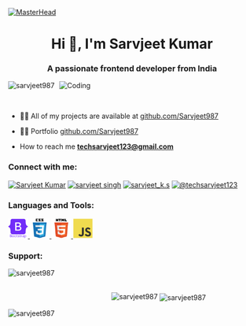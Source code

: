 [![MasterHead](https://scontent.fdel3-3.fna.fbcdn.net/v/t39.30808-6/317726819_5971224272941995_11194282783593208_n.jpg?stp=dst-jpg_s960x960&_nc_cat=110&ccb=1-7&_nc_sid=2285d6&_nc_ohc=0La-52dAo10Q7kNvgFFgqUB&_nc_zt=23&_nc_ht=scontent.fdel3-3.fna&_nc_gid=A2Kgf8XHGN7fyVYiAB5HRW5&oh=00_AYDBCiAaevWMSAW9tNMKjwiV9hz4OObDlWwx1uNNTEK2EA&oe=672DB8DE)](https://codegrills.in)
<h1 align="center">Hi 👋, I'm Sarvjeet Kumar</h1>
<h3 align="center">A passionate frontend developer from India</h3>
<img align="right" alt="Coding" width="400" src="https://media.tenor.com/rePDfDWO3XoAAAAd/hacking.gif">

<p align="left"> <img src="https://komarev.com/ghpvc/?username=sarvjeet987&label=Profile%20views&color=0e75b6&style=flat" alt="sarvjeet987" /> </p>

<p align="left"> <a href="https://twitter.com/" target="blank"><img src="https://img.shields.io/twitter/follow/?logo=twitter&style=for-the-badge" alt="" /></a> </p>

- 👨‍💻 All of my projects are available at [github.com/Sarvjeet987](https://github.com/Sarvjeet987)
- 👨‍💻 Portfolio [github.com/Sarvjeet987](https://sarvjeet987.github.io/Portfolio/)

- How to reach me **techsarvjeet123@gmail.com**

<h3 align="left">Connect with me:</h3>
<p align="left">
<a href="https://www.linkedin.com/in/%F0%9D%97%A6%F0%9D%97%AE%F0%9D%97%BF%F0%9D%98%83%F0%9D%97%B7%F0%9D%97%B2%F0%9D%97%B2%F0%9D%98%81-%F0%9D%97%9E%F0%9D%98%82%F0%9D%97%BA%F0%9D%97%AE%F0%9D%97%BF-4b0488251/" target="blank"><img align="center" src="https://raw.githubusercontent.com/rahuldkjain/github-profile-readme-generator/master/src/images/icons/Social/linked-in-alt.svg" alt="Sarvjeet Kumar" height="30" width="40" /></a>
<a href="https://www.facebook.com/profile.php?id=100068092726962" target="blank"><img align="center" src="https://raw.githubusercontent.com/rahuldkjain/github-profile-readme-generator/master/src/images/icons/Social/facebook.svg" alt="sarvjeet singh" height="30" width="40" /></a>
<a href="https://www.instagram.com/sarvjeet_k.s/" target="blank"><img align="center" src="https://raw.githubusercontent.com/rahuldkjain/github-profile-readme-generator/master/src/images/icons/Social/instagram.svg" alt="sarvjeet_k.s" height="30" width="40" /></a>
<a href="https://www.youtube.com/@techsarvjeet123" target="blank"><img align="center" src="https://raw.githubusercontent.com/rahuldkjain/github-profile-readme-generator/master/src/images/icons/Social/youtube.svg" alt="@techsarvjeet123" height="30" width="40" /></a>
</p>

<h3 align="left">Languages and Tools:</h3>
<p align="left"> <a href="https://getbootstrap.com" target="_blank" rel="noreferrer"> <img src="https://raw.githubusercontent.com/devicons/devicon/master/icons/bootstrap/bootstrap-plain-wordmark.svg" alt="bootstrap" width="40" height="40"/> </a> <a href="https://www.w3schools.com/css/" target="_blank" rel="noreferrer"> <img src="https://raw.githubusercontent.com/devicons/devicon/master/icons/css3/css3-original-wordmark.svg" alt="css3" width="40" height="40"/> </a> <a href="https://www.w3.org/html/" target="_blank" rel="noreferrer"> <img src="https://raw.githubusercontent.com/devicons/devicon/master/icons/html5/html5-original-wordmark.svg" alt="html5" width="40" height="40"/> </a> <a href="https://developer.mozilla.org/en-US/docs/Web/JavaScript" target="_blank" rel="noreferrer"> <img src="https://raw.githubusercontent.com/devicons/devicon/master/icons/javascript/javascript-original.svg" alt="javascript" width="40" height="40"/> </a> </p>

<h3 align="left">Support:</h3>
<p><a href="https://www.buymeacoffee.com/sarvjeet987"> <img align="left" src="https://cdn.buymeacoffee.com/buttons/v2/default-yellow.png" height="50" width="210" alt="sarvjeet987" /></a></p><br><br>

<p><img align="left" src="https://github-readme-stats.vercel.app/api/top-langs?username=sarvjeet987&show_icons=true&locale=en&layout=compact" alt="sarvjeet987" /></p>

<p>&nbsp;<img align="center" src="https://github-readme-stats.vercel.app/api?username=sarvjeet987&show_icons=true&locale=en" alt="sarvjeet987" /></p>

<p><img align="center" src="https://github-readme-streak-stats.herokuapp.com/?user=sarvjeet987&" alt="sarvjeet987" /></p>
